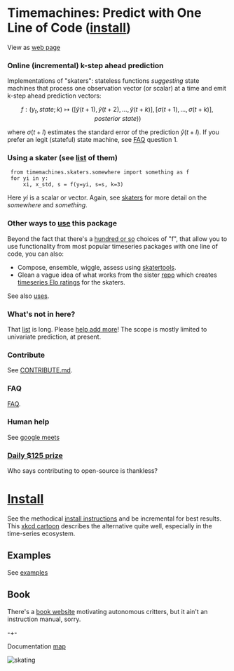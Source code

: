 # Timemachines: Predict with One Line of Code  ([install](https://github.com/microprediction/timemachines/blob/main/INSTALL.md))

View as [web page](https://microprediction.github.io/timemachines/)

### Online (incremental) k-step ahead prediction
Implementations of "skaters": stateless functions *suggesting* state machines that process one observation vector (or scalar) at a time and emit k-step ahead prediction vectors:

  $$
    f : (y_t, state; k) \mapsto ( [\hat{y}(t+1),\hat{y}(t+2),\dots,\hat{y}(t+k) ], [\sigma(t+1),\dots,\sigma(t+k)], posterior\ state))
  $$

where $\sigma(t+l)$ estimates the standard error of the prediction $\hat{y}(t+l)$. If you prefer an legit (stateful) state machine, see [FAQ](https://github.com/microprediction/timemachines/blob/main/FAQ.md) question 1. 


### Using a skater (see [list](https://microprediction.github.io/timemachines/skaters.html) of them)

     from timemachines.skaters.somewhere import something as f 
     for yi in y:
         xi, x_std, s = f(y=yi, s=s, k=3)

Here *yi* is a scalar or vector. Again, see [skaters](https://microprediction.github.io/timemachines/skaters.html) for more detail on the
*somewhere* and *something*. 

### Other ways to [use](https://microprediction.github.io/timemachines/uses) this package
Beyond the fact that there's a [hundred or so](https://microprediction.github.io/timemachines/skaters.html) choices of "f", that allow you to use
functionality from most popular timeseries packages with one line of code, you can also: 

- Compose, ensemble, wiggle, assess using [skatertools](https://github.com/microprediction/timemachines/tree/main/timemachines/skatertools).
- Glean a vague idea of what works from the sister [repo](https://github.com/microprediction/timeseries-elo-ratings) which creates [timeseries Elo ratings](https://microprediction.github.io/timeseries-elo-ratings/html_leaderboards/residual-k_013.html) for the skaters. 

See also [uses](https://microprediction.github.io/timemachines/uses).  

### What's not in here?
That [list](https://www.microprediction.com/blog/popular-timeseries-packages) is long. Please [help add more](https://github.com/microprediction/timemachines/issues?q=is%3Aissue+is%3Aopen+label%3A%22create+colab+example%22)! The scope is mostly
limited to univariate prediction, at present. 

### Contribute
    
See [CONTRIBUTE.md](https://github.com/microprediction/timemachines/blob/main/CONTRIBUTE.md).  

### FAQ

[FAQ](https://github.com/microprediction/timemachines/blob/main/FAQ.md). 

### Human help
See [google meets](https://microprediction.github.io/microprediction/meet.html)

### [Daily $125 prize](https://www.microprediction.com/competitions/daily)
Who says contributing to open-source is thankless? 

# [Install](https://github.com/microprediction/timemachines/blob/main/INSTALL.md)

See the methodical [install instructions](https://github.com/microprediction/timemachines/blob/main/INSTALL.md) and be incremental for best results. This [xkcd cartoon](https://xkcd.com/1987/) describes the alternative quite well, especially in the time-series ecosystem. 

## Examples

See [examples](https://github.com/microprediction/timemachines/tree/main/examples) 

## Book
There's a [book website](https://microprediction.github.io/building_an_open_ai_network/) motivating autonomous critters, but it ain't an instruction manual, sorry. 

-+- 

Documentation [map](https://microprediction.github.io/timemachines/map.html)
 
  


![skating](https://i.imgur.com/elu5muO.png)

